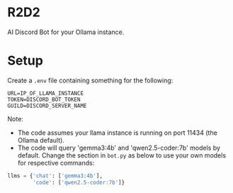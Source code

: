 # R2D2
AI Discord Bot for your Ollama instance.

# Setup
Create a `.env` file containing something for the following:
```
URL=IP_OF_LLAMA_INSTANCE
TOKEN=DISCORD_BOT_TOKEN
GUILD=DISCORD_SERVER_NAME
```
Note:
 * The code assumes your llama instance is running on port 11434 (the Ollama default).
 * The code will query 'gemma3:4b' and 'qwen2.5-coder:7b' models by default. Change the section in `bot.py` as below to use your own models for respective commands:
```python
llms = {'chat': ['gemma3:4b'],
        'code': ['qwen2.5-coder:7b']}
```
